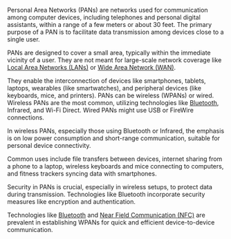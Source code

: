 Personal Area Networks (PANs) are networks used for communication among computer devices, including telephones and personal digital assistants, within a range of a few meters or about 30 feet. The primary purpose of a PAN is to facilitate data transmission among devices close to a single user.

PANs are designed to cover a small area, typically within the immediate vicinity of a user. They are not meant for large-scale network coverage like [Local Area Networks (LANs)](lans.md) or [Wide Area Network (WAN)](wans.md).

They enable the interconnection of devices like smartphones, tablets, laptops, wearables (like smartwatches), and peripheral devices (like keyboards, mice, and printers). PANs can be wireless (WPANs) or wired. Wireless PANs are the most common, utilizing technologies like [Bluetooth](), Infrared, and Wi-Fi Direct. Wired PANs might use USB or FireWire connections.

In wireless PANs, especially those using Bluetooth or Infrared, the emphasis is on low power consumption and short-range communication, suitable for personal device connectivity.

Common uses include file transfers between devices, internet sharing from a phone to a laptop, wireless keyboards and mice connecting to computers, and fitness trackers syncing data with smartphones.

Security in PANs is crucial, especially in wireless setups, to protect data during transmission. Technologies like Bluetooth incorporate security measures like encryption and authentication.

Technologies like [Bluetooth]() and [Near Field Communication (NFC)]() are prevalent in establishing WPANs for quick and efficient device-to-device communication.
